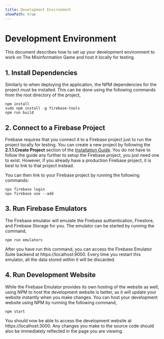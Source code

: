```yaml
---
title: Development Environment
showPath: true
---
```


# Development Environment
This document describes how to set up your development
environment to work on The Misinformation Game and host
it locally for testing.

## 1. Install Dependencies
Similarly to when deploying the application, the NPM
dependencies for the project must be installed.
This can be done using the following commands from the
root directory of the project,
```shell
npm install
sudo npm install -g firebase-tools
npm run build
```

## 2. Connect to a Firebase Project
Firebase requires that you connect it to a Firebase
project just to run the project locally for testing.
You can create a new project by following the
**2.1.1.Create Project** section of the
[Installation Guide](TechnicalInstallation.md). You do not
have to follow the guide any further to setup the
Firebase project, you just need one to exist.
However, if you already have a production Firebase
project, it is best to link to that project instead.

You can then link to your Firebase project by
running the following commands:
```shell
npx firebase login
npx firebase use --add
```

## 3. Run Firebase Emulators
The Firebase emulator will emulate the Firebase
authentication, Firestore, and Firebase Storage for
you. The emulator can be started by running the command,
```shell
npm run emulators
```

After you have run this command, you can access the
Firebase Emulator Suite backend at https://localhost:9000.
Every time you restart this emulator, all the data stored
within it will be discarded.

## 4. Run Development Website
While the Firebase Emulator provides its own hosting of
the website as well, using NPM to host the development
website is better, as it will update your website
instantly when you make changes. You can host your
development website using NPM by running the following
command,
```shell
npm start
```

You should now be able to access the development
website at https://localhost:3000. Any changes you make
to the source code should also be immediately reflected
in the page you are viewing.
